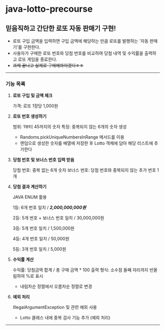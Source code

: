 # java-lotto-precourse

## 믿음직하고 간단한 로또 자동 판매기 구현!

* 로또 구입 금액을 입력하면 구입 금액에 해당하는 만큼 로또를 발행하는 '자동 판매기'를 구현한다.
* 사용자가 구매한 로또 번호와 당첨 번호를 비교하여 당첨 내역 및 수익률을 출력하고 로또 게임을 종료한다.
* ~~과제 끝나고 실제로 구매해봐야겠다ㅎㅎ~~

***

### 기능 목록

1. **로또 구입 및 금액 체크**

   가격: 로또 1장당 1,000원

2. **로또 번호 생성하기**

    범위: 1부터 45까지의 숫자
    특징: 중복되지 않는 6개의 숫자 생성

   * Randoms.pickUniqueNumbersInRange 메서드를 이용
   * 랜덤으로 생성한 숫자를 배열에 저장한 후 Lotto 객체에 담아 해당 리스트에 추가한다

3. **당첨 번호 및 보너스 번호 입력 받음**

    당첨 번호: 중복 없는 6개 숫자
    보너스 번호: 당첨 번호와 중복되지 않는 추가 번호 1개

4. **당첨 결과 계산하기**

   JAVA ENUM 활용

   1등: 6개 번호 일치 / ***2,000,000,000원***

   2등: 5개 번호 + 보너스 번호 일치 / 30,000,000원

   3등: 5개 번호 일치 / 1,500,000원
   
   4등: 4개 번호 일치 / 50,000원
   
   5등: 3개 번호 일치 / 5,000원

5. **수익률 계산**
   
   수익률: 당첨금액 합계 / 총 구매 금액 * 100
   출력 형식: 소수점 둘째 자리까지 반올림하여 %로 표시

   * 내림차순 정렬에서 오름차순 정렬로 변경

6. **예외 처리**

   IllegalArgumentException 및 관련 예외 사용

   * Lotto 클래스 내에 중복 검사 기능 추가 (예외 처리)

***
